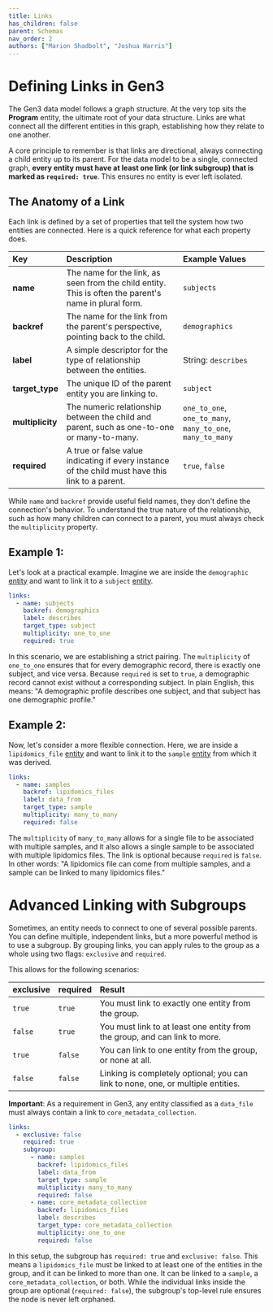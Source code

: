 ```yaml
---
title: Links
has_children: false
parent: Schemas
nav_order: 2
authors: ["Marion Shadbolt", "Joshua Harris"]
---
```


# Defining Links in Gen3

The Gen3 data model follows a graph structure. At the very top sits the **Program** entity, the ultimate root of your data structure. Links are what connect all the different entities in this graph, establishing how they relate to one another.

A core principle to remember is that links are directional, always connecting a child entity up to its parent. For the data model to be a single, connected graph, **every entity must have at least one link (or link subgroup) that is marked as `required: true`**. This ensures no entity is ever left isolated.

## The Anatomy of a Link

Each link is defined by a set of properties that tell the system how two entities are connected. Here is a quick reference for what each property does.

| Key | Description | Example Values |
| :--- | :--- | :--- |
| **name** | The name for the link, as seen from the child entity. This is often the parent's name in plural form. | `subjects` |
| **backref** | The name for the link from the parent's perspective, pointing back to the child. | `demographics` |
| **label** | A simple descriptor for the type of relationship between the entities. | String: `describes` |
| **target_type** | The unique ID of the parent entity you are linking to. | `subject` |
| **multiplicity** | The numeric relationship between the child and parent, such as one-to-one or many-to-many. | `one_to_one`, `one_to_many`, `many_to_one`, `many_to_many`  |
| **required** | A true or false value indicating if every instance of the child must have this link to a parent. | `true`, `false` |

While `name` and `backref` provide useful field names, they don't define the connection's behavior. To understand the true nature of the relationship, such as how many children can connect to a parent, you must always check the `multiplicity` property.


## Example 1:
Let's look at a practical example. Imagine we are inside the `demographic` [entity](../../examples/schema/yaml/demographic.yaml) and want to link it to a `subject` [entity](../../examples/schema/yaml/subject.yaml).

```yaml
links:
  - name: subjects
    backref: demographics
    label: describes
    target_type: subject
    multiplicity: one_to_one
    required: true
```
In this scenario, we are establishing a strict pairing. The `multiplicity` of `one_to_one` ensures that for every demographic record, there is exactly one subject, and vice versa. Because `required` is set to `true`, a demographic record cannot exist without a corresponding subject. In plain English, this means: "A demographic profile describes one subject, and that subject has one demographic profile."



## Example 2:
Now, let's consider a more flexible connection. Here, we are inside a `lipidomics_file` [entity](../../examples/schema/yaml/lipidomics_file.yaml) and want to link it to the `sample` [entity](../../examples/schema/yaml/sample.yaml) from which it was derived.

```yaml
links:
  - name: samples
    backref: lipidomics_files
    label: data_from
    target_type: sample
    multiplicity: many_to_many
    required: false
```
The `multiplicity` of `many_to_many` allows for a single file to be associated with multiple samples, and it also allows a single sample to be associated with multiple lipidomics files. The link is optional because `required` is `false`. In other words: "A lipidomics file can come from multiple samples, and a sample can be linked to many lipidomics files."


# Advanced Linking with Subgroups

Sometimes, an entity needs to connect to one of several possible parents. You can define multiple, independent links, but a more powerful method is to use a subgroup. By grouping links, you can apply rules to the group as a whole using two flags: `exclusive` and `required`.

This allows for the following scenarios:

| exclusive | required | Result |
| :--- | :--- | :--- |
| `true` | `true` | You must link to exactly one entity from the group. |
| `false` | `true` | You must link to at least one entity from the group, and can link to more. |
| `true` | `false` | You can link to one entity from the group, or none at all. |
| `false` | `false` | Linking is completely optional; you can link to none, one, or multiple entities. |

**Important**: As a requirement in Gen3, any entity classified as a `data_file` must always contain a link to `core_metadata_collection`.

```yaml
links:
  - exclusive: false
    required: true
    subgroup:
      - name: samples
        backref: lipidomics_files
        label: data_from
        target_type: sample
        multiplicity: many_to_many
        required: false
      - name: core_metadata_collection
        backref: lipidomics_files
        label: describes
        target_type: core_metadata_collection
        multiplicity: one_to_one
        required: false
```
In this setup, the subgroup has `required: true` and `exclusive: false`. This means a `lipidomics_file` must be linked to at least one of the entities in the group, and it can be linked to more than one. It can be linked to a `sample`, a `core_metadata_collection`, or both. While the individual links inside the group are optional (`required: false`), the subgroup's top-level rule ensures the node is never left orphaned.
